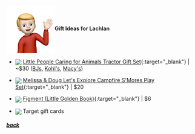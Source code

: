 <img src="assets/images/lachlan2.png" align="center" width="128" >**Gift Ideas for Lachlan**

- <a href="https://www.bjs.com/product/little-people-caring-for-animal-tractor/3000000000004976247" target="_blank"><img src="https://www.toysrus.com/cdn/shop/files/26165508_fpx.jpg?v=1726711340&width=1646" align="center" width="64" ></a> [Little People Caring for Animals Tractor Gift Set](https://www.bjs.com/product/little-people-caring-for-animal-tractor/3000000000004976247){:target="\_blank"} |
  ~$30 ([BJs](https://www.bjs.com/product/little-people-caring-for-animal-tractor/3000000000004976247), [Kohl's](https://www.kohls.com/product/prd-5764990/fisher-price-little-people-caring-for-animals-tractor-gift-set.jsp), [Macy's](https://www.macys.com/shop/product/little-people-fisher-price-tractor-or-train-gift-set-a-35.99-value?ID=16511346))

- <a href="https://www.amazon.com/gp/product/B099FGV77J/" target="_blank"><img src="https://m.media-amazon.com/images/I/71N4q8bQQ6L._AC_SL1500_.jpg" align="center" width="64" ></a> [Melissa & Doug Let's Explore Campfire S'Mores Play Set](https://www.amazon.com/gp/product/B099FGV77J/){:target="\_blank"} |
  $20

- <a href="https://www.amazon.com/gp/product/0736444114/" target="_blank"><img src="https://m.media-amazon.com/images/I/81pEsKdrbwL._SL1500_.jpg" align="center" width="64" ></a> [Figment (Little Golden Book)](https://www.amazon.com/gp/product/0736444114/){:target="\_blank"} |
  $6

- <img src="https://www.justdrums.com/wp-content/uploads/2018/12/giftcard_image1.png" align="center" width="64"> Target gift cards

<!--
- <a href="link" target="_blank"><img src="imagelink" align="center" width="64" ></a> [ItemName](link){:target="_blank"} |
$price
-->

##### [back](readme.md)

<script src="http://code.jquery.com/jquery-1.4.2.min.js"></script> <script> var x = document.getElementsByClassName("site-footer-credits"); setTimeout(() => { x[0].remove(); }, 10); </script>

